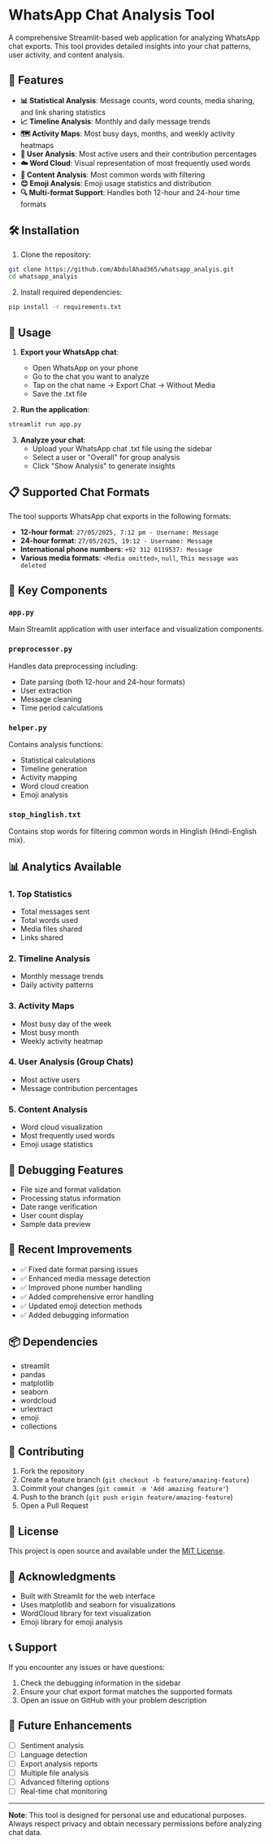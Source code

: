 # WhatsApp Chat Analysis Tool

A comprehensive Streamlit-based web application for analyzing WhatsApp chat exports. This tool provides detailed insights into your chat patterns, user activity, and content analysis.

## 🚀 Features

- **📊 Statistical Analysis**: Message counts, word counts, media sharing, and link sharing statistics
- **📈 Timeline Analysis**: Monthly and daily message trends
- **🗺️ Activity Maps**: Most busy days, months, and weekly activity heatmaps
- **👥 User Analysis**: Most active users and their contribution percentages
- **☁️ Word Cloud**: Visual representation of most frequently used words
- **📝 Content Analysis**: Most common words with filtering
- **😊 Emoji Analysis**: Emoji usage statistics and distribution
- **🔍 Multi-format Support**: Handles both 12-hour and 24-hour time formats

## 🛠️ Installation

1. Clone the repository:
```bash
git clone https://github.com/AbdulAhad365/whatsapp_analyis.git
cd whatsapp_analyis
```

2. Install required dependencies:
```bash
pip install -r requirements.txt
```

## 📱 Usage

1. **Export your WhatsApp chat**:
   - Open WhatsApp on your phone
   - Go to the chat you want to analyze
   - Tap on the chat name → Export Chat → Without Media
   - Save the .txt file

2. **Run the application**:
```bash
streamlit run app.py
```

3. **Analyze your chat**:
   - Upload your WhatsApp chat .txt file using the sidebar
   - Select a user or "Overall" for group analysis
   - Click "Show Analysis" to generate insights

## 📋 Supported Chat Formats

The tool supports WhatsApp chat exports in the following formats:

- **12-hour format**: `27/05/2025, 7:12 pm - Username: Message`
- **24-hour format**: `27/05/2025, 19:12 - Username: Message`
- **International phone numbers**: `+92 312 0119537: Message`
- **Various media formats**: `<Media omitted>`, `null`, `This message was deleted`

## 🔧 Key Components

### `app.py`
Main Streamlit application with user interface and visualization components.

### `preprocessor.py`
Handles data preprocessing including:
- Date parsing (both 12-hour and 24-hour formats)
- User extraction
- Message cleaning
- Time period calculations

### `helper.py`
Contains analysis functions:
- Statistical calculations
- Timeline generation
- Activity mapping
- Word cloud creation
- Emoji analysis

### `stop_hinglish.txt`
Contains stop words for filtering common words in Hinglish (Hindi-English mix).

## 📊 Analytics Available

### 1. Top Statistics
- Total messages sent
- Total words used
- Media files shared
- Links shared

### 2. Timeline Analysis
- Monthly message trends
- Daily activity patterns

### 3. Activity Maps
- Most busy day of the week
- Most busy month
- Weekly activity heatmap

### 4. User Analysis (Group Chats)
- Most active users
- Message contribution percentages

### 5. Content Analysis
- Word cloud visualization
- Most frequently used words
- Emoji usage statistics

## 🐛 Debugging Features

- File size and format validation
- Processing status information
- Date range verification
- User count display
- Sample data preview

## 🔧 Recent Improvements

- ✅ Fixed date format parsing issues
- ✅ Enhanced media message detection
- ✅ Improved phone number handling
- ✅ Added comprehensive error handling
- ✅ Updated emoji detection methods
- ✅ Added debugging information

## 📦 Dependencies

- streamlit
- pandas
- matplotlib
- seaborn
- wordcloud
- urlextract
- emoji
- collections

## 🤝 Contributing

1. Fork the repository
2. Create a feature branch (`git checkout -b feature/amazing-feature`)
3. Commit your changes (`git commit -m 'Add amazing feature'`)
4. Push to the branch (`git push origin feature/amazing-feature`)
5. Open a Pull Request

## 📝 License

This project is open source and available under the [MIT License](LICENSE).

## 🙏 Acknowledgments

- Built with Streamlit for the web interface
- Uses matplotlib and seaborn for visualizations
- WordCloud library for text visualization
- Emoji library for emoji analysis

## 📞 Support

If you encounter any issues or have questions:
1. Check the debugging information in the sidebar
2. Ensure your chat export format matches the supported formats
3. Open an issue on GitHub with your problem description

## 🔮 Future Enhancements

- [ ] Sentiment analysis
- [ ] Language detection
- [ ] Export analysis reports
- [ ] Multiple file analysis
- [ ] Advanced filtering options
- [ ] Real-time chat monitoring

---

**Note**: This tool is designed for personal use and educational purposes. Always respect privacy and obtain necessary permissions before analyzing chat data.
